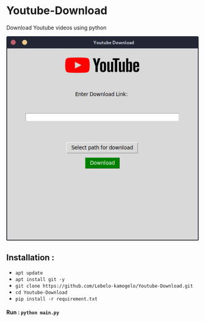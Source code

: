 # Youtube-Download
Download Youtube videos using python

<p align="center">
<a href="#"><img src="window.png"></a>
</p>

## Installation :

* `apt update`
* `apt install git -y`
* `git clone https://github.com/Lebelo-kamogelo/Youtube-Download.git`
* `cd Youtube-Download`
* `pip install -r requirement.txt`

#### Run : `python main.py`

